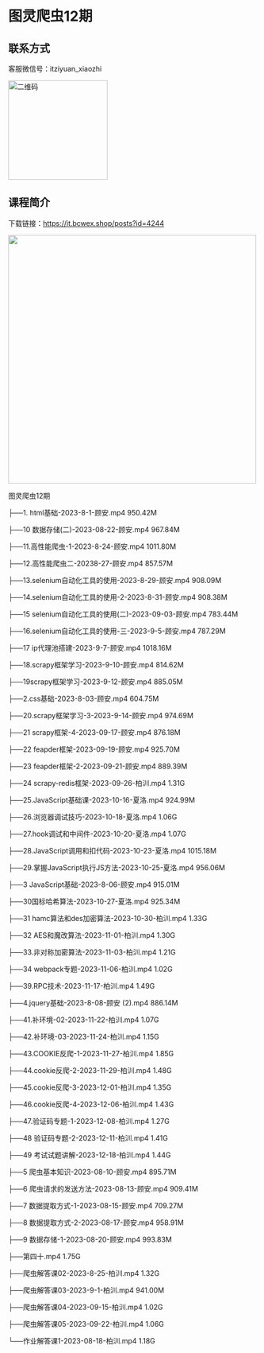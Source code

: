 # 图灵爬虫12期

## 联系方式

客服微信号：itziyuan_xiaozhi

<img src="https://ziyuanyun.oss-cn-guangzhou.aliyuncs.com/common/20240614073449/666b82192834a.jpg" width="200" height="200" alt="二维码">

## 课程简介

下载链接：https://it.bcwex.shop/posts?id=4244

<img src="https://ziyuanyun.oss-cn-guangzhou.aliyuncs.com/yun/20240711142038/668f79b6c2393.jpg" width="500" alt="">

  

 图灵爬虫12期

 ├──1. html基础-2023-8-1-顾安.mp4 950.42M

 ├──10 数据存储(二)-2023-08-22-顾安.mp4 967.84M

 ├──11.高性能爬虫-1-2023-8-24-顾安.mp4 1011.80M

 ├──12.高性能爬虫二-20238-27-顾安.mp4 857.57M

 ├──13.selenium自动化工具的使用-2023-8-29-顾安.mp4 908.09M

 ├──14.selenium自动化工具的使用-2-2023-8-31-顾安.mp4 908.38M

 ├──15 selenium自动化工具的使用(二)-2023-09-03-顾安.mp4 783.44M

 ├──16.selenium自动化工具的使用-三-2023-9-5-顾安.mp4 787.29M

 ├──17 ip代理池搭建-2023-9-7-顾安.mp4 1018.16M

 ├──18.scrapy框架学习-2023-9-10-顾安.mp4 814.62M

 ├──19scrapy框架学习-2023-9-12-顾安.mp4 885.05M

 ├──2.css基础-2023-8-03-顾安.mp4 604.75M

 ├──20.scrapy框架学习-3-2023-9-14-顾安.mp4 974.69M

 ├──21 scrapy框架-4-2023-09-17-顾安.mp4 876.18M

 ├──22 feapder框架-2023-09-19-顾安.mp4 925.70M

 ├──23 feapder框架-2-2023-09-21-顾安.mp4 889.39M

 ├──24 scrapy-redis框架-2023-09-26-柏汌.mp4 1.31G

 ├──25.JavaScript基础课-2023-10-16-夏洛.mp4 924.99M

 ├──26.浏览器调试技巧-2023-10-18-夏洛.mp4 1.06G

 ├──27.hook调试和中间件-2023-10-20-夏洛.mp4 1.07G

 ├──28.JavaScript调用和扣代码-2023-10-23-夏洛.mp4 1015.18M

 ├──29.掌握JavaScript执行JS方法-2023-10-25-夏洛.mp4 956.06M

 ├──3 JavaScript基础-2023-8-06-顾安.mp4 915.01M

 ├──30国标哈希算法-2023-10-27-夏洛.mp4 925.34M

 ├──31 hamc算法和des加密算法-2023-10-30-柏汌.mp4 1.33G

 ├──32 AES和魔改算法-2023-11-01-柏汌.mp4 1.30G

 ├──33.非对称加密算法-2023-11-03-柏汌.mp4 1.21G

 ├──34 webpack专题-2023-11-06-柏汌.mp4 1.02G

 ├──39.RPC技术-2023-11-17-柏汌.mp4 1.49G

 ├──4.jquery基础-2023-8-08-顾安 (2).mp4 886.14M

 ├──41.补环境-02-2023-11-22-柏汌.mp4 1.07G

 ├──42.补环境-03-2023-11-24-柏汌.mp4 1.15G

 ├──43.COOKIE反爬-1-2023-11-27-柏汌.mp4 1.85G

 ├──44.cookie反爬-2-2023-11-29-柏汌.mp4 1.48G

 ├──45.cookie反爬-3-2023-12-01-柏汌.mp4 1.35G

 ├──46.cookie反爬-4-2023-12-06-柏汌.mp4 1.43G

 ├──47.验证码专题-1-2023-12-08-柏汌.mp4 1.27G

 ├──48 验证码专题-2-2023-12-11-柏汌.mp4 1.41G

 ├──49 考试试题讲解-2023-12-18-柏汌.mp4 1.44G

 ├──5 爬虫基本知识-2023-08-10-顾安.mp4 895.71M

 ├──6 爬虫请求的发送方法-2023-08-13-顾安.mp4 909.41M

 ├──7 数据提取方式-1-2023-08-15-顾安.mp4 709.27M

 ├──8 数据提取方式-2-2023-08-17-顾安.mp4 958.91M

 ├──9 数据存储-1-2023-08-20-顾安.mp4 993.83M

 ├──第四十.mp4 1.75G

 ├──爬虫解答课02-2023-8-25-柏汌.mp4 1.32G

 ├──爬虫解答课03-2023-9-1-柏汌.mp4 941.00M

 ├──爬虫解答课04-2023-09-15-柏汌.mp4 1.02G

 ├──爬虫解答课05-2023-09-22-柏汌.mp4 1.06G

 └──作业解答课1-2023-08-18-柏汌.mp4 1.18G

  